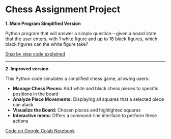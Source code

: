 # Chess Assignment Project

**1. Main Program Simplified Version**

Python program that will answer a simple question – given a board state that the user enters, with 1 white figure and up to 16 black figures, which black figures can the white figure take?

[Step by step code explained](https://github.com/monikase/Data-Analytics-Projects/blob/main/_11-Chess%20Assignment/Chess_Mini_Tasks.md)

---
**2. Improved version**

This Python code simulates a simplified chess game, allowing users:

* **Manage Chess Pieces:** Add white and black chess pieces to specific positions in the board
* **Analyze Piece Movements:** Displaying all squares that a selected piece can atack
* **Visualize the Board:** Chosen pieces and highlighted squares
* **Interactive menu:** Offers a command-line interface to perform these actions

[Code on Google Colab Notebook](https://colab.research.google.com/drive/1Bs71zqz8-9XDec0BTxFJntxJeJHsZ4sA?usp=sharing)

